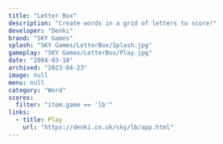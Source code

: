 ```yaml
---
title: "Letter Box"
description: "Create words in a grid of letters to score!"
developer: "Denki"
brand: "SKY Games"
splash: "SKY Games/LetterBox/Splash.jpg"
gameplay: "SKY Games/LetterBox/Play.jpg"
date: "2004-03-18"
archived: "2023-04-23"
image: null
menu: null
category: "Word"
scores:
  filter: "item.game == 'lb'"
links:
  - title: Play
    url: "https://denki.co.uk/sky/lb/app.html"
---
```


